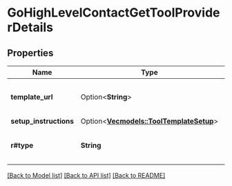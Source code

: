 # GoHighLevelContactGetToolProviderDetails

## Properties

Name | Type | Description | Notes
------------ | ------------- | ------------- | -------------
**template_url** | Option<**String**> | This is the Template URL or the Snapshot URL corresponding to the Template. | [optional]
**setup_instructions** | Option<[**Vec<models::ToolTemplateSetup>**](ToolTemplateSetup.md)> |  | [optional]
**r#type** | **String** | The type of tool. \"gohighlevel.contact.get\" for GoHighLevel contact get tool. | 

[[Back to Model list]](../README.md#documentation-for-models) [[Back to API list]](../README.md#documentation-for-api-endpoints) [[Back to README]](../README.md)


